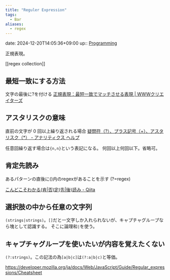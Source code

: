 ```yaml
---
title: "Reguler Expression"
tags:
  - Bar
aliases:
  - regex
---
```


date: 2024-12-20T14:05:36+09:00
up:: [Programming](Bar/Program/Programming.md)

正規表現。

[[regex collection]]

## 最短一致にする方法
文字の最後に?を付ける
[正規表現：最短一致でマッチさせる表現 | WWWクリエイターズ](https://www-creators.com/archives/1804)

## アスタリスクの意味

直前の文字が 0 回以上繰り返される場合
[疑問符（?）、プラス記号（+）、アスタリスク（*） - アナリティクス ヘルプ](https://support.google.com/analytics/answer/1034330?hl=ja&ref_topic=1034375)

任意回繰り返す場合は`{n,n}`という表記になる。
何回以上何回以下。省略可。

## 肯定先読み

あるパターンの直後に()内のregexがあることを示す
(?=regex)

[こんどこそわかる(肯|否)定(先|後)読み - Qiita](https://qiita.com/tohta/items/2ba7ecde5636b38ef1f6)

## 選択肢の中から任意の文字列
`(strings|strings)`。`[]`だと一文字しか入れられないが、キャプチャグループなら塊として認識する。
そこに論理和`|`を使う。

## キャプチャグループを使いたいが内容を覚えたくない
`(?:strings)`。この記法の為`[a|b|c]`は`(?:a|b|c)`と等価。

https://developer.mozilla.org/ja/docs/Web/JavaScript/Guide/Regular_expressions/Cheatsheet